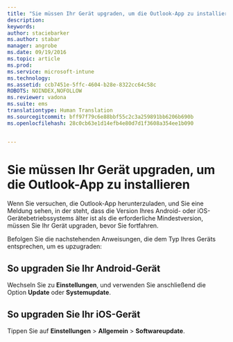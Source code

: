 ```yaml
---
title: "Sie müssen Ihr Gerät upgraden, um die Outlook-App zu installieren | Microsoft Intune"
description: 
keywords: 
author: staciebarker
ms.author: stabar
manager: angrobe
ms.date: 09/19/2016
ms.topic: article
ms.prod: 
ms.service: microsoft-intune
ms.technology: 
ms.assetid: ccb7451e-5ffc-4604-b28e-8322cc64c58c
ROBOTS: NOINDEX,NOFOLLOW
ms.reviewer: vadona
ms.suite: ems
translationtype: Human Translation
ms.sourcegitcommit: bff97f79c6e88bbf55c2c3a259891bb6206b690b
ms.openlocfilehash: 28c0cb63e1d14efb4e80d7d1f3608a354ee1b090


---
```


# Sie müssen Ihr Gerät upgraden, um die Outlook-App zu installieren

Wenn Sie versuchen, die Outlook-App herunterzuladen, und Sie eine Meldung sehen, in der steht, dass die Version Ihres Android- oder iOS-Gerätebetriebssystems älter ist als die erforderliche Mindestversion, müssen Sie Ihr Gerät upgraden, bevor Sie fortfahren.

Befolgen Sie die nachstehenden Anweisungen, die dem Typ Ihres Geräts entsprechen, um es upzugraden:

## So upgraden Sie Ihr Android-Gerät
Wechseln Sie zu **Einstellungen**, und verwenden Sie anschließend die Option **Update** oder **Systemupdate**.

## So upgraden Sie Ihr iOS-Gerät
Tippen Sie auf **Einstellungen** &gt; **Allgemein** &gt; **Softwareupdate**.



<!--HONumber=Sep16_HO3-->


